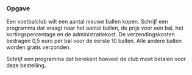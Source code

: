 ### Opgave

Een voetbalclub wilt een aantal nieuwe ballen kopen. Schrijf een programma dat vraagt naar het aantal ballen, de prijs voor een bal, het kortingspercentage en de administratiekost. De verzendingskosten bedragen 0,5 euro per bal voor de eerste 10 ballen. Alle andere ballen worden gratis verzonden.

Schrijf een programma dat berekent hoeveel de club moet betalen voor deze bestelling.
